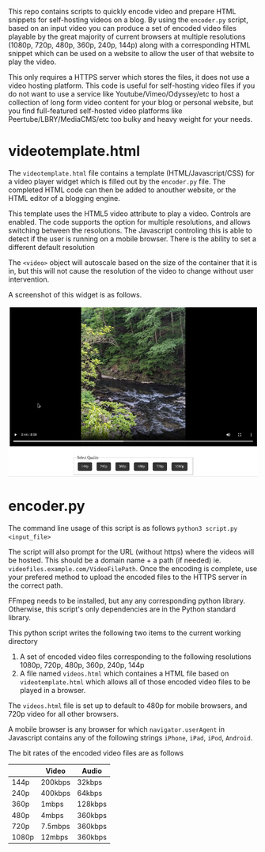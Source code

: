 This repo contains scripts to quickly encode video and prepare HTML snippets for self-hosting videos on a blog. By using the `encoder.py` script, based on an input video you can produce a set of encoded video files playable by the great majority of current browsers at multiple resolutions (1080p, 720p, 480p, 360p, 240p, 144p) along with a corresponding HTML snippet which can be used on a website to allow the user of that website to play the video. 

This only requires a HTTPS server which stores the files, it does not use a video hosting platform. This code is useful for self-hosting video files if you do not want to use a service like Youtube/Vimeo/Odyssey/etc to host a collection of long form video content for your blog or personal website, but you find full-featured self-hosted video platforms like Peertube/LBRY/MediaCMS/etc too bulky and heavy weight for your needs. 

# videotemplate.html

The `videotemplate.html` file contains a template (HTML/Javascript/CSS) for a video player widget which is filled out by the `encoder.py` file. The completed HTML code can then be added to anouther website, or the HTML editor of a blogging engine. 

This template uses the HTML5 video attribute to play a video. Controls are enabled. The code supports the option for multiple resolutions, and allows switching between the resolutions. The Javascript controling this is able to detect if the user is running on a mobile browser. There is the ability to set a different default resolution   

The `<video>` object will autoscale based on the size of the container that it is in, but this will not cause the resolution of the video to change without user intervention. 

A screenshot of this widget is as follows. 

![](Screenshot_2023-05-16_14-58-52.png)

# encoder.py 

The command line usage of this script is as follows `python3 script.py <input_file>`

The script will also prompt for the URL (without https) where the videos will be hosted. This should be a domain name + a path (if needed) ie. `videofiles.example.com/VideoFilePath`. Once the encoding is complete, use your prefered method to upload the encoded files to the HTTPS server in the correct path. 

FFmpeg needs to be installed, but any any corresponding python library. Otherwise, this script's only dependencies are in the Python standard library. 

This python script writes the following two items to the current working directory 

1. A set of encoded video files corresponding to the following resolutions 1080p, 720p, 480p, 360p, 240p, 144p
2. A file named `videos.html` which containes a HTML file based on `videotemplate.html` which allows all of those encoded video files to be played in a browser.

The `videos.html` file is set up to default to 480p for mobile browsers, and 720p video for all other browsers. 

A mobile browser is any browser for which `navigator.userAgent` in Javascript contains any of the following strings `iPhone`, `iPad`, `iPod`, `Android`. 

The bit rates of the encoded video files are as follows

|       | Video   | Audio   |
|-------|---------|---------|
| 144p  | 200kbps | 32kbps  |
| 240p  | 400kbps | 64kbps  |
| 360p  | 1mbps   | 128kbps |
| 480p  | 4mbps   | 360kbps |
| 720p  | 7.5mbps | 360kbps |
| 1080p | 12mbps  | 360kbps |

